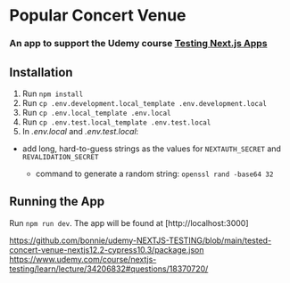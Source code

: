 # Popular Concert Venue

### An app to support the Udemy course [Testing Next.js Apps](https://www.udemy.com/course/nextjs-testing/)

## Installation

1. Run `npm install`
1. Run `cp .env.development.local_template .env.development.local`
1. Run `cp .env.local_template .env.local`
2. Run `cp .env.test.local_template .env.test.local`
3. In _.env.local_ and _.env.test.local_:

- add long, hard-to-guess strings as the values for `NEXTAUTH_SECRET` and `REVALIDATION_SECRET`

  - command to generate a random string: `openssl rand -base64 32`

## Running the App

Run `npm run dev`. The app will be found at [http://localhost:3000]


https://github.com/bonnie/udemy-NEXTJS-TESTING/blob/main/tested-concert-venue-nextjs12.2-cypress10.3/package.json
https://www.udemy.com/course/nextjs-testing/learn/lecture/34206832#questions/18370720/  